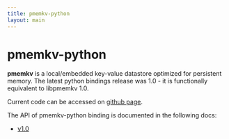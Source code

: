 ```yaml
---
title: pmemkv-python
layout: main
---
```


# pmemkv-python

**pmemkv** is a local/embedded key-value datastore optimized for persistent memory.
The latest python bindings release was 1.0 - it is functionally equivalent to libpmemkv 1.0.

Current code can be accessed on [github page](https://github.com/pmem/pmemkv-python).

The API of pmemkv-python binding is documented in the following docs:
* [v1.0](./v1.0/html/index.html)

<!--
# Blog entries

To be delivered...
-->
